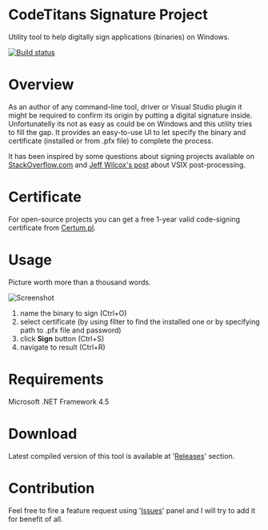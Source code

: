 # CodeTitans Signature Project
Utility tool to help digitally sign applications (binaries) on Windows.

[![Build status](https://ci.appveyor.com/api/projects/status/64t2qdfp8q72b5yu?svg=true)](https://ci.appveyor.com/project/phofman/signature)

# Overview
As an author of any command-line tool, driver or Visual Studio plugin it might be required to confirm its origin by putting a digital signature inside. Unfortunatelly its not as easy as could be on Windows and this utility tries to fill the gap. It provides an easy-to-use UI to let specify the binary and certificate (installed or from .pfx file) to complete the process.

It has been inspired by some questions about signing projects available on [StackOverflow.com](http://stackoverflow.com/questions/1177552/code-signing-certificate-for-open-source-projects/18959881) and [Jeff Wilcox's post](http://www.jeff.wilcox.name/2010/03/vsixcodesigning/) about VSIX post-processing.

# Certificate
For open-source projects you can get a free 1-year valid code-signing certificate from [Certum.pl](http://www.certum.pl/certum/cert,oferta_Open_Source_Signing.xml).

# Usage
Picture worth more than a thousand words.

![Screenshot](https://raw.github.com/phofman/signature/master/res/v1.1/screenshot.png)

1. name the binary to sign (Ctrl+O)
2. select certificate (by using filter to find the installed one or by specifying path to .pfx file and password)
3. click **Sign** button (Ctrl+S)
4. navigate to result (Ctrl+R) 

# Requirements
Microsoft .NET Framework 4.5

# Download
Latest compiled version of this tool is available at '[Releases](https://github.com/phofman/signature/releases/latest)' section.

# Contribution
Feel free to fire a feature request using '[Issues](https://github.com/phofman/signature/issues)' panel and I will try to add it for benefit of all.
